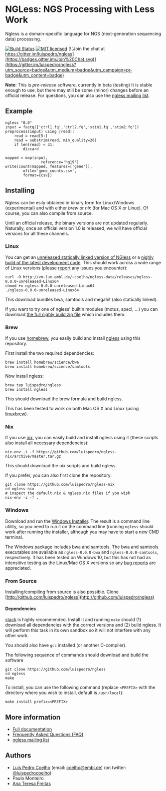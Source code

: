 # NGLess: NGS Processing with Less Work

Ngless is a domain-specific language for NGS (next-generation sequencing data)
processing.

[![Build Status](https://travis-ci.org/luispedro/ngless.svg?branch=master)](https://travis-ci.org/luispedro/ngless)
[![MIT licensed](https://img.shields.io/badge/license-MIT-blue.svg)](https://raw.githubusercontent.com/hyperium/hyper/master/LICENSE)
[![Join the chat at https://gitter.im/luispedro/ngless](https://badges.gitter.im/Join%20Chat.svg)](https://gitter.im/luispedro/ngless?utm_source=badge&utm_medium=badge&utm_campaign=pr-badge&utm_content=badge)


**Note**: This is *pre-release* software, currently in beta (testing) It is
stable enough to use, but there may still be some (minor) changes before an
official release. For questions, you can also use the [ngless mailing
list](https://groups.google.com/forum/#!forum/ngless).

## Example

    ngless "0.0"
    input = fastq(['ctrl1.fq','ctrl2.fq','stim1.fq','stim2.fq'])
    preprocess(input) using |read|:
        read = read[5:]
        read = substrim(read, min_quality=26)
        if len(read) < 31:
            discard

    mapped = map(input,
                    reference='hg19')
    write(count(mapped, features=['gene']),
            ofile='gene_counts.csv',
            format={csv})

## Installing

Ngless can be esily obtained in binary form for Linux/Windows (experimental)
and with either *brew* or *nix* (for Mac OS X or Linux). Of course, you can
also compile from source.

Until an official release, the binary versions are not updated regularly.
Naturally, once an official version 1.0 is released, we will have official
versions for all these channels.

### Linux

You can get an [unreleased statically linked version of
NGless](http://vm-lux.embl.de/~coelho/ngless-data/releases/ngless-0.0.0-unreleased-Linux64)
or a [nighly build of the latest development
code](https://gitlab.com/ngless/ngless/builds/artifacts/master/raw/bin/ngless?job=build-and-test-ubuntu).
This should work across a wide range of Linux versions (please
[report](https://github.com/luispedro/ngless/issues) any issues you encounter):

    curl -O http://vm-lux.embl.de/~coelho/ngless-data/releases/ngless-0.0.0-unreleased-Linux64
    chmod +x ngless-0.0.0-unreleased-Linux64
    ./ngless-0.0.0-unreleased-Linux64

This download bundles bwa, samtools and megahit (also statically linked).

If you want to try one of ngless' builtin modules (motus, specI, ...) you can download [the full nighly build zip file](https://gitlab.com/ngless/ngless/builds/artifacts/master/download?job=build-and-test-ubuntu) which includes them.

### Brew

If you use [homebrew](http://brew.sh/), you easily build and install
[ngless](http://ngless.embld.de/) using this repository.

First install the two required dependencies:

    brew install homebrew/science/bwa
    brew install homebrew/science/samtools


Now install ngless:

    brew tap luispedro/ngless
    brew install ngless

This should download the brew formula and build ngless.

This has been tested to work on both Mac OS X and Linux (using
[linuxbrew](http://linuxbrew.sh/)).

### Nix

If you use [nix](http://nixos.org), you can easily build and install ngless
using it (these scripts also install all necessary dependencies):

    nix-env -i -f https://github.com/luispedro/ngless-nix/archive/master.tar.gz

This should download the nix scripts and build ngless.

If you prefer, you can also first clone the repository:

    git clone https://github.com/luispedro/ngless-nix
    cd ngless-nix
    # inspect the default.nix & ngless.nix files if you wish
    nix-env -i -f .


### Windows

Download and run the [Windows
Installer](https://dl.dropboxusercontent.com/u/68453937/NGLess-0.0.0-install.exe).
The result is a command line utility, so you need to run it on the command
line (running `ngless` should work after running the installer, although you
may have to start a new CMD terminal.

The Windows package includes bwa and samtools. The bwa and samtools executables
are available as `ngless-0.0.0-bwa` and `ngless-0.0.0-samtools`, respectively.
It has been tested on Windows 10, but this has not had as intensitive testing
as the Linux/Mac OS X versions so any [bug
reports](https://github.com/luispedro/ngless/issues) are appreciated.

### From Source

Installing/compiling from source is also possible. Clone
[http://github.com/luispedro/ngless](http://github.com/luispedro/ngless)

#### Dependencies

[stack](http://docs.haskellstack.org/en/stable/README/) is highly recommended.
Install it and running `make` should (1) download all dependencies with the
correct versions and (2) build ngless. It will perform this task in its own
sandbox so it will not interfere with any other work.

You should also have `gcc` installed (or another C-compiler).

The following sequence of commands should download and build the software

    git clone https://github.com/luispedro/ngless
    cd ngless
    make

To install, you can use the following command (replace `<PREFIX>` with
the directory where you wish to install, default is `/usr/local`):

    make install prefix=<PREFIX>

## More information

- [Full documentation](http://ngless.embl.de/)
- [Frequently Asked Questions (FAQ)](http://ngless.embl.de/faq.html)
- [ngless mailing list](https://groups.google.com/forum/#!forum/ngless)

## Authors

- [Luis Pedro Coelho](http://luispedro.org) (email: [coelho@embl.de](mailto:coelho@embl.de)) (on twitter: [@luispedrocoelho](https://twitter.com/luispedrocoelho))
- Paulo Monteiro
- [Ana Teresa Freitas](http://web.tecnico.ulisboa.pt/ana.freitas/)

